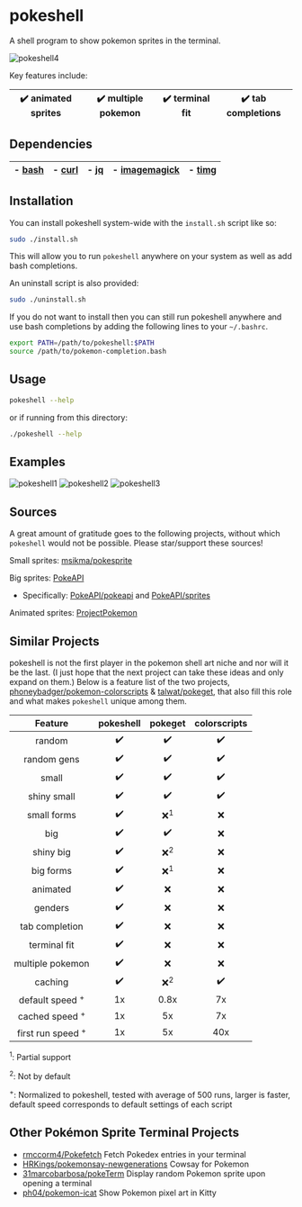 # pokeshell
A shell program to show pokemon sprites in the terminal.

![pokeshell4](https://user-images.githubusercontent.com/17132214/157562228-6ee73b46-9287-45de-823b-e7c43001b00e.gif)

Key features include:

| ✔️ animated sprites | ✔️ multiple pokemon | ✔️ terminal fit | ✔️ tab completions |
|:-:|:-:|:-:|:-:|

## Dependencies

| - [bash](https://www.gnu.org/software/bash/) | - [curl](https://curl.se/) | - [jq](https://stedolan.github.io/jq/) | - [imagemagick](https://imagemagick.org/) | - [timg](https://github.com/hzeller/timg) |
|:-:|:-:|:-:|:-:|:-:|

## Installation

You can install pokeshell system-wide with the `install.sh` script like so:
```bash
sudo ./install.sh
```

This will allow you to run `pokeshell` anywhere on your system as well as add
bash completions.

An uninstall script is also provided:
```bash
sudo ./uninstall.sh
```

If you do not want to install then you can still run pokeshell anywhere and
use bash completions by adding the following lines to your `~/.bashrc`.

```bash
export PATH=/path/to/pokeshell:$PATH
source /path/to/pokemon-completion.bash
```

## Usage

```bash
pokeshell --help
```

or if running from this directory:
```bash
./pokeshell --help
```

## Examples
![pokeshell1](https://user-images.githubusercontent.com/17132214/157558398-580213fa-3f46-4332-a24e-71bab1c4d033.png)
![pokeshell2](https://user-images.githubusercontent.com/17132214/157558403-8b83eb3d-4e54-44af-b05e-e3cb9a0d1ab3.png)
![pokeshell3](https://user-images.githubusercontent.com/17132214/157558404-ca22357f-7d21-41b4-9cad-282c863205f5.png)

## Sources
A great amount of gratitude goes to the following projects, without which
`pokeshell` would not be possible. Please star/support these sources!

Small sprites: [msikma/pokesprite](https://github.com/msikma/pokesprite)

Big sprites: [PokeAPI](https://pokeapi.co/)
- Specifically: [PokeAPI/pokeapi](https://github.com/PokeAPI/pokeapi) and [PokeAPI/sprites](https://github.com/PokeAPI/sprites)

Animated sprites: [ProjectPokemon](https://projectpokemon.org/home/docs/spriteindex_148)

## Similar Projects
pokeshell is not the first player in the pokemon shell art niche and nor will it
be the last. (I just hope that the next project can take these ideas and only
expand on them.) Below is a feature list of the two projects,
[phoneybadger/pokemon-colorscripts](https://gitlab.com/phoneybadger/pokemon-colorscripts) &
[talwat/pokeget](https://github.com/talwat/pokeget), that also fill this role and what
makes `pokeshell` unique among them.

| **Feature**      | **pokeshell** | **pokeget** | **colorscripts** |
|:----------------:|:--------:|:-----------:|:----------------:|
| random           | ✔️        | ✔️           | ✔️                |
| random gens      | ✔️        | ✔️           | ✔️                |
| small            | ✔️        | ✔️           | ✔️                |
| shiny small      | ✔️        | ✔️           | ✔️                |
| small forms      | ✔️        | ❌<sup>1</sup>| ❌             |
| big              | ✔️        | ✔️           | ❌               |
| shiny big        | ✔️        | ❌<sup>2</sup>| ❌             |
| big forms        | ✔️        | ❌<sup>1</sup>| ❌             |
| animated         | ✔️        | ❌          | ❌               |
| genders          | ✔️        | ❌          | ❌               |
| tab completion   | ✔️        | ❌          | ❌               |
| terminal fit     | ✔️        | ❌          | ❌               |
| multiple pokemon | ✔️        | ❌          | ❌               |
| caching          | ✔️        | ❌<sup>2</sup>| ✔️              |
| default speed <sup>+</sup>  | 1x | 0.8x   | 7x               |
| cached speed <sup>+</sup>   | 1x | 5x     | 7x               |
| first run speed <sup>+</sup>| 1x | 5x     | 40x              |

<sup>1</sup>: Partial support

<sup>2</sup>: Not by default

<sup>+</sup>: Normalized to pokeshell, tested with average of 500 runs, larger
is faster, default speed corresponds to default settings of each script

## Other Pokémon Sprite Terminal Projects
- [rmccorm4/Pokefetch](https://github.com/rmccorm4/pokefetch)
    Fetch Pokedex entries in your terminal
- [HRKings/pokemonsay-newgenerations](https://github.com/HRKings/pokemonsay-newgenerations)
    Cowsay for Pokemon
- [31marcobarbosa/pokeTerm](https://github.com/31marcobarbosa/pokeTerm)
    Display random Pokemon sprite upon opening a terminal
- [ph04/pokemon-icat](https://github.com/ph04/pokemon-icat)
    Show Pokemon pixel art in Kitty
